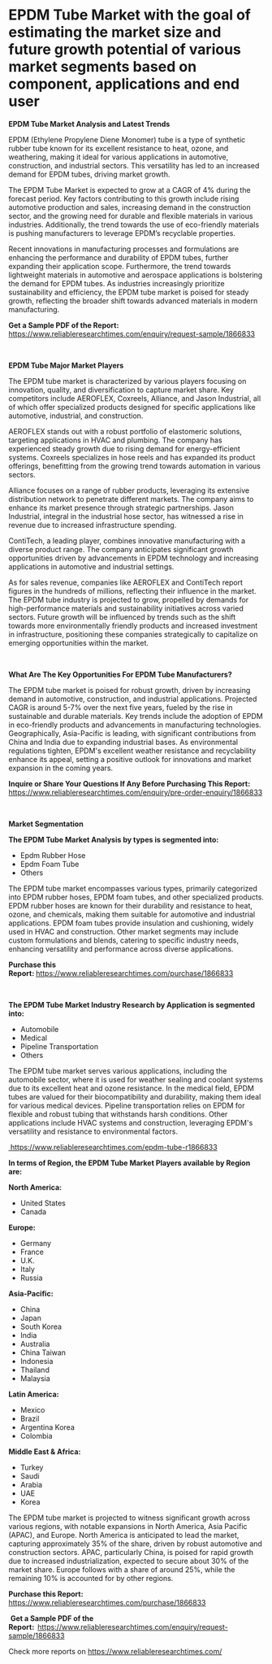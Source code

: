 <p><h1>EPDM Tube Market with the goal of estimating the market size and future growth potential of various market segments based on component, applications and end user</h1></p><p><strong>EPDM Tube Market Analysis and Latest Trends</strong></p>
<p><p>EPDM (Ethylene Propylene Diene Monomer) tube is a type of synthetic rubber tube known for its excellent resistance to heat, ozone, and weathering, making it ideal for various applications in automotive, construction, and industrial sectors. This versatility has led to an increased demand for EPDM tubes, driving market growth.</p><p>The EPDM Tube Market is expected to grow at a CAGR of 4% during the forecast period. Key factors contributing to this growth include rising automotive production and sales, increasing demand in the construction sector, and the growing need for durable and flexible materials in various industries. Additionally, the trend towards the use of eco-friendly materials is pushing manufacturers to leverage EPDM’s recyclable properties.</p><p>Recent innovations in manufacturing processes and formulations are enhancing the performance and durability of EPDM tubes, further expanding their application scope. Furthermore, the trend towards lightweight materials in automotive and aerospace applications is bolstering the demand for EPDM tubes. As industries increasingly prioritize sustainability and efficiency, the EPDM tube market is poised for steady growth, reflecting the broader shift towards advanced materials in modern manufacturing.</p></p>
<p><strong>Get a Sample PDF of the Report:&nbsp;</strong> <a href="https://www.reliableresearchtimes.com/enquiry/request-sample/1866833?utm_campaign=3187&utm_medium=2&utm_source=Github&utm_content=ia&utm_term=05042025&utm_id=epdm-tube">https://www.reliableresearchtimes.com/enquiry/request-sample/1866833</a></p>
<p>&nbsp;</p>
<p><strong>EPDM Tube Major Market Players</strong></p>
<p><p>The EPDM tube market is characterized by various players focusing on innovation, quality, and diversification to capture market share. Key competitors include AEROFLEX, Coxreels, Alliance, and Jason Industrial, all of which offer specialized products designed for specific applications like automotive, industrial, and construction.</p><p>AEROFLEX stands out with a robust portfolio of elastomeric solutions, targeting applications in HVAC and plumbing. The company has experienced steady growth due to rising demand for energy-efficient systems. Coxreels specializes in hose reels and has expanded its product offerings, benefitting from the growing trend towards automation in various sectors.</p><p>Alliance focuses on a range of rubber products, leveraging its extensive distribution network to penetrate different markets. The company aims to enhance its market presence through strategic partnerships. Jason Industrial, integral in the industrial hose sector, has witnessed a rise in revenue due to increased infrastructure spending.</p><p>ContiTech, a leading player, combines innovative manufacturing with a diverse product range. The company anticipates significant growth opportunities driven by advancements in EPDM technology and increasing applications in automotive and industrial settings.</p><p>As for sales revenue, companies like AEROFLEX and ContiTech report figures in the hundreds of millions, reflecting their influence in the market. The EPDM tube industry is projected to grow, propelled by demands for high-performance materials and sustainability initiatives across varied sectors. Future growth will be influenced by trends such as the shift towards more environmentally friendly products and increased investment in infrastructure, positioning these companies strategically to capitalize on emerging opportunities within the market.</p></p>
<p>&nbsp;</p>
<p><strong>What Are The Key Opportunities For EPDM Tube Manufacturers?</strong></p>
<p><p>The EPDM tube market is poised for robust growth, driven by increasing demand in automotive, construction, and industrial applications. Projected CAGR is around 5-7% over the next five years, fueled by the rise in sustainable and durable materials. Key trends include the adoption of EPDM in eco-friendly products and advancements in manufacturing technologies. Geographically, Asia-Pacific is leading, with significant contributions from China and India due to expanding industrial bases. As environmental regulations tighten, EPDM's excellent weather resistance and recyclability enhance its appeal, setting a positive outlook for innovations and market expansion in the coming years.</p></p>
<p><strong>Inquire or Share Your Questions If Any Before Purchasing This Report:</strong> <a href="https://www.reliableresearchtimes.com/enquiry/pre-order-enquiry/1866833?utm_campaign=3187&utm_medium=2&utm_source=Github&utm_content=ia&utm_term=05042025&utm_id=epdm-tube">https://www.reliableresearchtimes.com/enquiry/pre-order-enquiry/1866833</a></p>
<p>&nbsp;</p>
<p><strong>Market Segmentation</strong></p>
<p><strong>The EPDM Tube Market Analysis by types is segmented into:</strong></p>
<p><ul><li>Epdm Rubber Hose</li><li>Epdm Foam Tube</li><li>Others</li></ul></p>
<p><p>The EPDM tube market encompasses various types, primarily categorized into EPDM rubber hoses, EPDM foam tubes, and other specialized products. EPDM rubber hoses are known for their durability and resistance to heat, ozone, and chemicals, making them suitable for automotive and industrial applications. EPDM foam tubes provide insulation and cushioning, widely used in HVAC and construction. Other market segments may include custom formulations and blends, catering to specific industry needs, enhancing versatility and performance across diverse applications.</p></p>
<p><strong>Purchase this Report:&nbsp;</strong><a href="https://www.reliableresearchtimes.com/purchase/1866833?utm_campaign=3187&utm_medium=2&utm_source=Github&utm_content=ia&utm_term=05042025&utm_id=epdm-tube">https://www.reliableresearchtimes.com/purchase/1866833</a></p>
<p>&nbsp;</p>
<p><strong>The EPDM Tube Market Industry Research by Application is segmented into:</strong></p>
<p><ul><li>Automobile</li><li>Medical</li><li>Pipeline Transportation</li><li>Others</li></ul></p>
<p><p>The EPDM tube market serves various applications, including the automobile sector, where it is used for weather sealing and coolant systems due to its excellent heat and ozone resistance. In the medical field, EPDM tubes are valued for their biocompatibility and durability, making them ideal for various medical devices. Pipeline transportation relies on EPDM for flexible and robust tubing that withstands harsh conditions. Other applications include HVAC systems and construction, leveraging EPDM's versatility and resistance to environmental factors.</p></p>
<p><a href="https://www.reliableresearchtimes.com/epdm-tube-r1866833?utm_campaign=3187&utm_medium=2&utm_source=Github&utm_content=ia&utm_term=05042025&utm_id=epdm-tube">&nbsp;https://www.reliableresearchtimes.com/epdm-tube-r1866833</a></p>
<p><strong>In terms of Region, the EPDM Tube Market Players available by Region are:</strong></p>
<p>
    <p> <strong> North America: </strong>
        <ul>
            <li>United States</li>
            <li>Canada</li>
        </ul>
        </p> 
    <p> <strong> Europe: </strong>
        <ul>
            <li>Germany</li>
            <li>France</li>
            <li>U.K.</li>
            <li>Italy</li>
            <li>Russia</li>
        </ul>
        </p> 
    <p> <strong> Asia-Pacific: </strong>
        <ul>
            <li>China</li>
            <li>Japan</li>
            <li>South Korea</li>
            <li>India</li>
            <li>Australia</li>
            <li>China Taiwan</li>
            <li>Indonesia</li>
            <li>Thailand</li>
            <li>Malaysia</li>
        </ul>
        </p> 
    <p> <strong> Latin America: </strong>
        <ul>
            <li>Mexico</li>
            <li>Brazil</li>
            <li>Argentina Korea</li>
            <li>Colombia</li>
        </ul>
        </p> 
    <p> <strong> Middle East & Africa: </strong>
        <ul>
            <li>Turkey</li>
            <li>Saudi</li>
            <li>Arabia</li>
            <li>UAE</li>
            <li>Korea</li>
        </ul>
    </p>
    </p>
<p><p>The EPDM tube market is projected to witness significant growth across various regions, with notable expansions in North America, Asia Pacific (APAC), and Europe. North America is anticipated to lead the market, capturing approximately 35% of the share, driven by robust automotive and construction sectors. APAC, particularly China, is poised for rapid growth due to increased industrialization, expected to secure about 30% of the market share. Europe follows with a share of around 25%, while the remaining 10% is accounted for by other regions.</p></p>
<p><strong>Purchase this Report: </strong><a href="https://www.reliableresearchtimes.com/purchase/1866833?utm_campaign=3187&utm_medium=2&utm_source=Github&utm_content=ia&utm_term=05042025&utm_id=epdm-tube">https://www.reliableresearchtimes.com/purchase/1866833</a></p>
<p>&nbsp;<strong>Get a Sample PDF of the Report:&nbsp;&nbsp;</strong><a href="https://www.reliableresearchtimes.com/enquiry/request-sample/1866833?utm_campaign=3187&utm_medium=2&utm_source=Github&utm_content=ia&utm_term=05042025&utm_id=epdm-tube">https://www.reliableresearchtimes.com/enquiry/request-sample/1866833</a></p>
<p><strong></strong></p>
<p>Check more reports on <a href="https://www.reliableresearchtimes.com/?utm_campaign=3187&utm_medium=2&utm_source=Github&utm_content=ia&utm_term=05042025&utm_id=epdm-tube">https://www.reliableresearchtimes.com/</a></p>